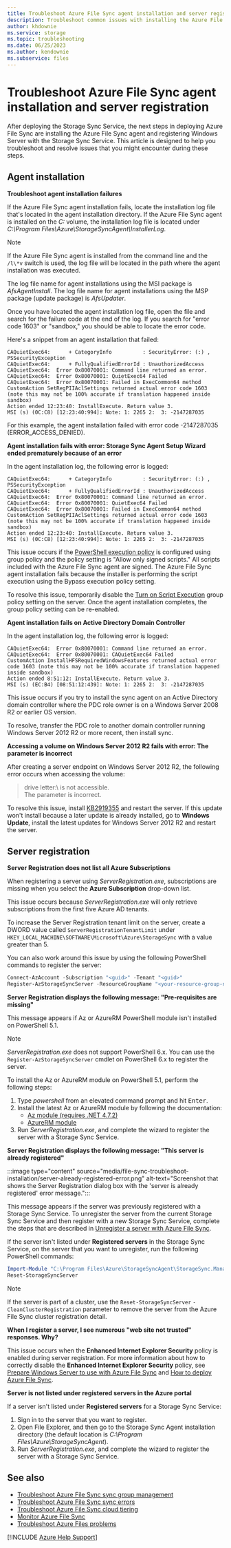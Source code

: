 ```yaml
---
title: Troubleshoot Azure File Sync agent installation and server registration
description: Troubleshoot common issues with installing the Azure File Sync agent and registering Windows Server with the Storage Sync Service. 
author: khdownie
ms.service: storage
ms.topic: troubleshooting
ms.date: 06/25/2023
ms.author: kendownie
ms.subservice: files 
---
```

# Troubleshoot Azure File Sync agent installation and server registration

After deploying the Storage Sync Service, the next steps in deploying Azure File Sync are installing the Azure File Sync agent and registering Windows Server with the Storage Sync Service. This article is designed to help you troubleshoot and resolve issues that you might encounter during these steps.

## Agent installation

<a id="agent-installation-failures"></a>**Troubleshoot agent installation failures**

If the Azure File Sync agent installation fails, locate the installation log file that's located in the agent installation directory. If the Azure File Sync agent is installed on the *C:* volume, the installation log file is located under *C:\Program Files\Azure\StorageSyncAgent\InstallerLog*.

> [!Note]  
> If the Azure File Sync agent is installed from the command line and the `/l\*v` switch is used, the log file will be located in the path where the agent installation was executed.

The log file name for agent installations using the MSI package is *AfsAgentInstall*. The log file name for agent installations using the MSP package (update package) is *AfsUpdater*.

Once you have located the agent installation log file, open the file and search for the failure code at the end of the log. If you search for "error code 1603" or "sandbox," you should be able to locate the error code.

Here's a snippet from an agent installation that failed:

```output
CAQuietExec64:      + CategoryInfo          : SecurityError: (:) , PSSecurityException  
CAQuietExec64:      + FullyQualifiedErrorId : UnauthorizedAccess  
CAQuietExec64:  Error 0x80070001: Command line returned an error.  
CAQuietExec64:  Error 0x80070001: QuietExec64 Failed  
CAQuietExec64:  Error 0x80070001: Failed in ExecCommon64 method  
CustomAction SetRegPIIAclSettings returned actual error code 1603 (note this may not be 100% accurate if translation happened inside sandbox)  
Action ended 12:23:40: InstallExecute. Return value 3.  
MSI (s) (0C:C8) [12:23:40:994]: Note: 1: 2265 2:  3: -2147287035
```

For this example, the agent installation failed with error code -2147287035 (ERROR_ACCESS_DENIED).

<a id="agent-installation-gpo"></a>**Agent installation fails with error: Storage Sync Agent Setup Wizard ended prematurely because of an error**

In the agent installation log, the following error is logged:

```output
CAQuietExec64:      + CategoryInfo          : SecurityError: (:) , PSSecurityException  
CAQuietExec64:      + FullyQualifiedErrorId : UnauthorizedAccess  
CAQuietExec64:  Error 0x80070001: Command line returned an error.  
CAQuietExec64:  Error 0x80070001: QuietExec64 Failed  
CAQuietExec64:  Error 0x80070001: Failed in ExecCommon64 method  
CustomAction SetRegPIIAclSettings returned actual error code 1603 (note this may not be 100% accurate if translation happened inside sandbox)  
Action ended 12:23:40: InstallExecute. Return value 3.  
MSI (s) (0C:C8) [12:23:40:994]: Note: 1: 2265 2:  3: -2147287035 
```

This issue occurs if the [PowerShell execution policy](/powershell/module/microsoft.powershell.core/about/about_execution_policies#use-group-policy-to-manage-execution-policy) is configured using group policy and the policy setting is "Allow only signed scripts." All scripts included with the Azure File Sync agent are signed. The Azure File Sync agent installation fails because the installer is performing the script execution using the Bypass execution policy setting.

To resolve this issue, temporarily disable the [Turn on Script Execution](/powershell/module/microsoft.powershell.core/about/about_execution_policies#use-group-policy-to-manage-execution-policy) group policy setting on the server. Once the agent installation completes, the group policy setting can be re-enabled.

<a id="agent-installation-on-DC"></a>**Agent installation fails on Active Directory Domain Controller**

In the agent installation log, the following error is logged:

```output
CAQuietExec64:  Error 0x80070001: Command line returned an error.
CAQuietExec64:  Error 0x80070001: CAQuietExec64 Failed
CustomAction InstallHFSRequiredWindowsFeatures returned actual error code 1603 (note this may not be 100% accurate if translation happened inside sandbox)
Action ended 8:51:12: InstallExecute. Return value 3.
MSI (s) (EC:B4) [08:51:12:439]: Note: 1: 2265 2:  3: -2147287035
```

This issue occurs if you try to install the sync agent on an Active Directory domain controller where the PDC role owner is on a Windows Server 2008 R2 or earlier OS version.

To resolve, transfer the PDC role to another domain controller running Windows Server 2012 R2 or more recent, then install sync.

<a id="parameter-is-incorrect"></a>**Accessing a volume on Windows Server 2012 R2 fails with error: The parameter is incorrect**

After creating a server endpoint on Windows Server 2012 R2, the following error occurs when accessing the volume:

> drive letter:\ is not accessible.  
> The parameter is incorrect.

To resolve this issue, install [KB2919355](https://support.microsoft.com/help/2919355/windows-rt-8-1-windows-8-1-windows-server-2012-r2-update-april-2014) and restart the server. If this update won't install because a later update is already installed, go to **Windows Update**, install the latest updates for Windows Server 2012 R2 and restart the server.

## Server registration

<a id="server-registration-missing-subscriptions"></a>**Server Registration does not list all Azure Subscriptions**

When registering a server using *ServerRegistration.exe*, subscriptions are missing when you select the **Azure Subscription** drop-down list.

This issue occurs because *ServerRegistration.exe* will only retrieve subscriptions from the first five Azure AD tenants.

To increase the Server Registration tenant limit on the server, create a DWORD value called `ServerRegistrationTenantLimit` under `HKEY_LOCAL_MACHINE\SOFTWARE\Microsoft\Azure\StorageSync` with a value greater than 5.

You can also work around this issue by using the following PowerShell commands to register the server:

```powershell
Connect-AzAccount -Subscription "<guid>" -Tenant "<guid>"
Register-AzStorageSyncServer -ResourceGroupName "<your-resource-group-name>" -StorageSyncServiceName "<your-storage-sync-service-name>"
```

<a id="server-registration-prerequisites"></a>**Server Registration displays the following message: "Pre-requisites are missing"**

This message appears if Az or AzureRM PowerShell module isn't installed on PowerShell 5.1.

> [!Note]  
> *ServerRegistration.exe* does not support PowerShell 6.x. You can use the `Register-AzStorageSyncServer` cmdlet on PowerShell 6.x to register the server.

To install the Az or AzureRM module on PowerShell 5.1, perform the following steps:

1. Type *powershell* from an elevated command prompt and hit <kbd>Enter</kbd>.
2. Install the latest Az or AzureRM module by following the documentation:
    - [Az module (requires .NET 4.7.2)](/powershell/azure/install-azure-powershell)
    - [AzureRM module](https://go.microsoft.com/fwlink/?linkid=856959)
3. Run *ServerRegistration.exe*, and complete the wizard to register the server with a Storage Sync Service.

<a id="server-already-registered"></a>**Server Registration displays the following message: "This server is already registered"**

:::image type="content" source="media/file-sync-troubleshoot-installation/server-already-registered-error.png" alt-text="Screenshot that shows the Server Registration dialog box with the 'server is already registered' error message.":::

This message appears if the server was previously registered with a Storage Sync Service. To unregister the server from the current Storage Sync Service and then register with a new Storage Sync Service, complete the steps that are described in [Unregister a server with Azure File Sync](/azure/storage/file-sync/file-sync-server-registration#unregister-the-server-with-storage-sync-service).

If the server isn't listed under **Registered servers** in the Storage Sync Service, on the server that you want to unregister, run the following PowerShell commands:

```powershell
Import-Module "C:\Program Files\Azure\StorageSyncAgent\StorageSync.Management.ServerCmdlets.dll"
Reset-StorageSyncServer
```

> [!Note]  
> If the server is part of a cluster, use the `Reset-StorageSyncServer` `-CleanClusterRegistration` parameter to remove the server from the Azure File Sync cluster registration detail.

<a id="web-site-not-trusted"></a>**When I register a server, I see numerous "web site not trusted" responses. Why?**

This issue occurs when the **Enhanced Internet Explorer Security** policy is enabled during server registration. For more information about how to correctly disable the **Enhanced Internet Explorer Security** policy, see [Prepare Windows Server to use with Azure File Sync](/azure/storage/file-sync/file-sync-deployment-guide#prepare-windows-server-to-use-with-azure-file-sync) and [How to deploy Azure File Sync](/azure/storage/file-sync/file-sync-deployment-guide).

<a id="server-registration-missing"></a>**Server is not listed under registered servers in the Azure portal**

If a server isn't listed under **Registered servers** for a Storage Sync Service:

1. Sign in to the server that you want to register.
2. Open File Explorer, and then go to the Storage Sync Agent installation directory (the default location is *C:\Program Files\Azure\StorageSyncAgent*).
3. Run *ServerRegistration.exe*, and complete the wizard to register the server with a Storage Sync Service.

## See also

- [Troubleshoot Azure File Sync sync group management](file-sync-troubleshoot-sync-group-management.md)
- [Troubleshoot Azure File Sync sync errors](file-sync-troubleshoot-sync-errors.md)
- [Troubleshoot Azure File Sync cloud tiering](file-sync-troubleshoot-cloud-tiering.md)
- [Monitor Azure File Sync](/azure/storage/file-sync/file-sync-monitoring)
- [Troubleshoot Azure Files problems](files-troubleshoot.md)

[!INCLUDE [Azure Help Support](../../includes/azure-help-support.md)]
